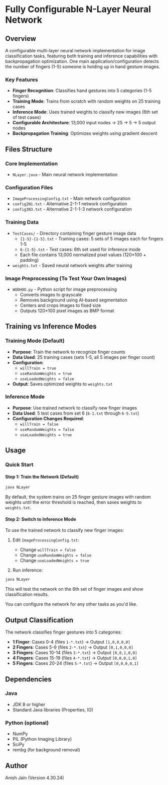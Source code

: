 # Fully Configurable N-Layer Neural Network

## Overview
A configurable multi-layer neural network implementation for image classification tasks, featuring both training and inference capabilities with backpropagation optimization.
One main application/configuration detects the number of fingers (1-5) someone is holding up in hand gesture images.

### Key Features
- **Finger Recognition**: Classifies hand gestures into 5 categories (1-5 fingers)
- **Training Mode**: Trains from scratch with random weights on 25 training cases
- **Inference Mode**: Uses trained weights to classify new images (6th set of test cases)
- **Configurable Architecture**: 13,000 input nodes → 25 → 5 → 5 output nodes
- **Backpropagation Training**: Optimizes weights using gradient descent

## Files Structure

### Core Implementation
- `NLayer.java` - Main neural network implementation

### Configuration Files
- `ImageProcessingConfig.txt` - Main network configuration
- `config2N1.txt` - Alternative 2-1-1 network configuration
- `config3N3.txt` - Alternative 2-1-1-3 network configuration

### Training Data
- `TestCases/` - Directory containing finger gesture image data
  - `{1-5}-{1-5}.txt` - Training cases: 5 sets of 5 images each for fingers 1-5
  - `6-{1-5}.txt` - Test cases: 6th set used for inference mode
  - Each file contains 13,000 normalized pixel values (120×100 + padding)
- `weights.txt` - Saved neural network weights after training

### Image Preprocessing (To Test Your Own Images)
- `WOOHOO.py` - Python script for image preprocessing
  - Converts images to grayscale
  - Removes background using AI-based segmentation
  - Centers and crops images to fixed size
  - Outputs 120×100 pixel images as BMP format

## Training vs Inference Modes

### Training Mode (Default)
- **Purpose**: Train the network to recognize finger counts
- **Data Used**: 25 training cases (sets 1-5, all 5 images per finger count)
- **Configuration**: 
  - `willTrain = true`
  - `useRandomWeights = true` 
  - `useLoadedWeights = false`
- **Output**: Saves optimized weights to `weights.txt`

### Inference Mode 
- **Purpose**: Use trained network to classify new finger images
- **Data Used**: 5 test cases from set 6 (`6-1.txt` through `6-5.txt`)
- **Configuration Changes Required**:
  - `willTrain = false`
  - `useRandomWeights = false`
  - `useLoadedWeights = true`

## Usage

### Quick Start

#### Step 1: Train the Network (Default)
```bash
java NLayer
```
By default, the system trains on 25 finger gesture images with random weights until the error threshold is reached, then saves weights to `weights.txt`.

#### Step 2: Switch to Inference Mode
To use the trained network to classify new finger images:

1. Edit `ImageProcessingConfig.txt`:
   - Change `willTrain = false`
   - Change `useRandomWeights = false` 
   - Change `useLoadedWeights = true`

2. Run inference:
```bash
java NLayer
```

This will test the network on the 6th set of finger images and show classification results.

You can configure the network for any other tasks as you'd like.

## Output Classification

The network classifies finger gestures into 5 categories:
- **1 Finger**: Cases 0-4 (files `1-*.txt`) → Output `[1,0,0,0,0]`
- **2 Fingers**: Cases 5-9 (files `2-*.txt`) → Output `[0,1,0,0,0]`  
- **3 Fingers**: Cases 10-14 (files `3-*.txt`) → Output `[0,0,1,0,0]`
- **4 Fingers**: Cases 15-19 (files `4-*.txt`) → Output `[0,0,0,1,0]`
- **5 Fingers**: Cases 20-24 (files `5-*.txt`) → Output `[0,0,0,0,1]`

## Dependencies

### Java
- JDK 8 or higher
- Standard Java libraries (Properties, IO)

### Python (optional)
- NumPy
- PIL (Python Imaging Library)
- SciPy
- rembg (for background removal)

## Author
Anish Jain (Version 4.30.24)
